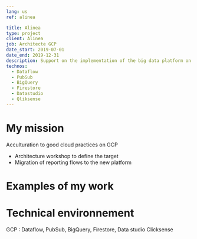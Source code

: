 ```yaml
---
lang: us
ref: alinea

title: Alinea
type: project
client: Alinea
job: Architecte GCP 
date_start: 2019-07-01
date_end: 2019-12-31
description: Support on the implementation of the big data platform on GCP.
technos:
  - Dataflow
  - PubSub
  - BigQuery
  - Firestore
  - Datastudio
  - Qliksense
---
```

# My mission

Acculturation to good cloud practices on GCP
- Architecture workshop to define the target
- Migration of reporting flows to the new platform

# Examples of my work

# Technical environnement
GCP : Dataflow, PubSub, BigQuery, Firestore, Data studio
Clicksense